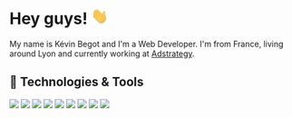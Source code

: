 # Hey guys! <img src="https://github.com/kbegot/kbegot/blob/main/wave.gif" width=30px /> 

My name is Kévin Begot and I'm a Web Developer. I'm from France, living around Lyon and currently working at [Adstrategy](https://www.adstrategy.fr/).



## 🔧 Technologies & Tools
![](https://img.shields.io/badge/OS-MacOS-informational?style=flat&logo=Apple&logoColor=white&color=blue)
![](https://img.shields.io/badge/Editor-Visual_Studio_Code-informational?style=flat&logo=visual-studio-code&logoColor=white&color=blue)
![](https://img.shields.io/badge/Code-Vue-informational?style=flat&logo=vuedotjs&logoColor=white&color=blue)
![](https://img.shields.io/badge/Code-React-informational?style=flat&logo=react&logoColor=white&color=blue)
![](https://img.shields.io/badge/Code-JavaScript-informational?style=flat&logo=javascript&logoColor=white&color=blue)
![](https://img.shields.io/badge/Code-Python-informational?style=flat&logo=python&logoColor=white&color=blue)
![](https://img.shields.io/badge/Tools-Docker-informational?style=flat&logo=docker&logoColor=white&color=blue)
![](https://img.shields.io/badge/Shell-Bash-informational?style=flat&logo=gnu-bash&logoColor=white&color=blue)
![](https://img.shields.io/badge/Cloud-AWS-informational?style=flat&logo=amazon-AWS&logoColor=white&color=blue)
